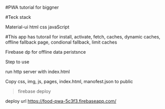 #PWA tutorial for biggner

#Teck stack

Material-ui
html
css
javaScript

#This app has tutorail for
install,
activate,
fetch,
caches,
dynamic caches,
offline fallback page,
condional fallback,
limit caches

Firebase dp for offline data peristsnce 



Step to use

run http server with index.html


Copy css, img, js, pages, index.html, manofest.json to public

>firebase deploy 

deploy url
https://food-pwa-5c3f3.firebaseapp.com/


